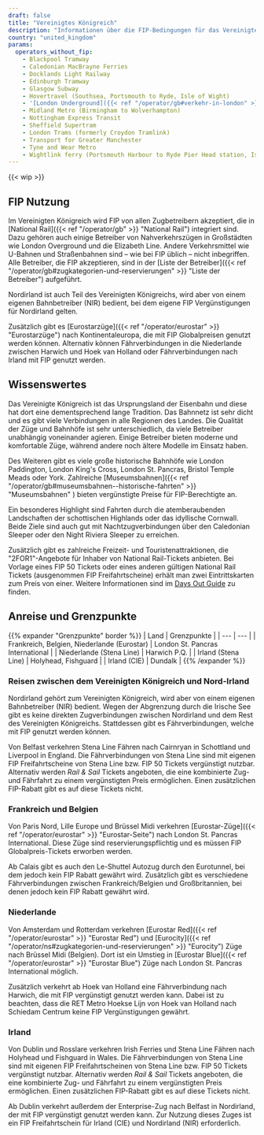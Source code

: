 ```yaml
---
draft: false
title: "Vereinigtes Königreich"
description: "Informationen über die FIP-Bedingungen für das Vereinigte Königreich und für welche Betreiber Vergünstigungen genutzt werden können."
country: "united_kingdom"
params:
  operators_without_fip:
    - Blackpool Tramway
    - Caledonian MacBrayne Ferries
    - Docklands Light Railway
    - Edinburgh Tramway
    - Glasgow Subway
    - Hovertravel (Southsea, Portsmouth to Ryde, Isle of Wight)
    - '[London Underground]({{< ref "/operator/gb#verkehr-in-london" >}} "London Underground")'
    - Midland Metro (Birmingham to Wolverhampton)
    - Nottingham Express Transit
    - Sheffield Supertram
    - London Trams (formerly Croydon Tramlink)
    - Transport for Greater Manchester
    - Tyne and Wear Metro
    - Wightlink ferry (Portsmouth Harbour to Ryde Pier Head station, Isle of Wight)
---
```


<!-- UK ist ein bisschen anders. Hier gibt es keine Zugkategorien, sondern ganz viele Betreiber, bei den man gucken muss, ob FIP dort gilt. Daher ist es hier wahrscheinlich sinnvoll auch andere Betreiber aufzuführen ohne FIP, auch wenn es oft Straßenbahnen und U-Bahnen sind. Für den User ist es sonst schwer zu unterscheiden warum auf der Elizabeth Line FIP gilt, auf anderen U-Bahn Linien aber beispielsweise nicht. -->

{{< wip >}}

## FIP Nutzung

Im Vereinigten Königreich wird FIP von allen Zugbetreibern akzeptiert, die in [National Rail]({{< ref "/operator/gb" >}} "National Rail") integriert sind. Dazu gehören auch einige Betreiber von Nahverkehrszügen in Großstädten wie London Overground und die Elizabeth Line. Andere Verkehrsmittel wie U-Bahnen und Straßenbahnen sind – wie bei FIP üblich – nicht inbegriffen. Alle Betreiber, die FIP akzeptieren, sind in der [Liste der Betreiber]({{< ref "/operator/gb#zugkategorien-und-reservierungen" >}} "Liste der Betreiber") aufgeführt.

Nordirland ist auch Teil des Vereinigten Königreichs, wird aber von einem eigenen Bahnbetreiber (NIR) bedient, bei dem eigene FIP Vergünstigungen für Nordirland gelten.

Zusätzlich gibt es [Eurostarzüge]({{< ref "/operator/eurostar" >}} "Eurostarzüge") nach Kontinentaleuropa, die mit FIP Globalpreisen genutzt werden können. Alternativ können Fährverbindungen in die Niederlande zwischen Harwich und Hoek van Holland oder Fährverbindungen nach Irland mit FIP genutzt werden.

## Wissenswertes

Das Vereinigte Königreich ist das Ursprungsland der Eisenbahn und diese hat dort eine dementsprechend lange Tradition. Das Bahnnetz ist sehr dicht und es gibt viele Verbindungen in alle Regionen des Landes. Die Qualität der Züge und Bahnhöfe ist sehr unterschiedlich, da viele Betreiber unabhängig voneinander agieren. Einige Betreiber bieten moderne und komfortable Züge, während andere noch ältere Modelle im Einsatz haben.

Des Weiteren gibt es viele große historische Bahnhöfe wie London Paddington, London King's Cross, London St. Pancras, Bristol Temple Meads oder York. Zahlreiche [Museumsbahnen]({{< ref "/operator/gb#museumsbahnen--historische-fahrten" >}} "Museumsbahnen" ) bieten vergünstigte Preise für FIP-Berechtigte an.

Ein besonderes Highlight sind Fahrten durch die atemberaubenden Landschaften der schottischen Highlands oder das idyllische Cornwall. Beide Ziele sind auch gut mit Nachtzugverbindungen über den Caledonian Sleeper oder den Night Riviera Sleeper zu erreichen.

Zusätzlich gibt es zahlreiche Freizeit- und Touristenattraktionen, die "2FOR1"-Angebote für Inhaber von National Rail-Tickets anbieten. Bei Vorlage eines FIP 50 Tickets oder eines anderen gültigen National Rail Tickets (ausgenommen FIP Freifahrtscheine) erhält man zwei Eintrittskarten zum Preis von einer. Weitere Informationen sind im [Days Out Guide](https://www.daysoutguide.co.uk/) zu finden.

## Anreise und Grenzpunkte

{{% expander "Grenzpunkte" border %}}
| Land | Grenzpunkte |
| --- | --- |
| Frankreich, Belgien, Niederlande (Eurostar) | London St. Pancras International |
| Niederlande (Stena Line) | Harwich P.Q. |
| Irland (Stena Line) | Holyhead, Fishguard |
| Irland (CIE) | Dundalk |
{{% /expander %}}

### Reisen zwischen dem Vereinigten Königreich und Nord-Irland

Nordirland gehört zum Vereinigten Königreich, wird aber von einem eigenen Bahnbetreiber (NIR) bedient. Wegen der Abgrenzung durch die Irische See gibt es keine direkten Zugverbindungen zwischen Nordirland und dem Rest des Vereinigten Königreichs. Stattdessen gibt es Fährverbindungen, welche mit FIP genutzt werden können.

Von Belfast verkehren Stena Line Fähren nach Cairnryan in Schottland und Liverpool in England. Die Fährverbindungen von Stena Line sind mit eigenen FIP Freifahrtscheine von Stena Line bzw. FIP 50 Tickets vergünstigt nutzbar. Alternativ werden _Rail & Sail_ Tickets angeboten, die eine kombinierte Zug- und Fährfahrt zu einem vergünstigten Preis ermöglichen. Einen zusätzlichen FIP-Rabatt gibt es auf diese Tickets nicht.

### Frankreich und Belgien

Von Paris Nord, Lille Europe und Brüssel Midi verkehren [Eurostar-Züge]({{< ref "/operator/eurostar" >}} "Eurostar-Seite") nach London St. Pancras International. Diese Züge sind reservierungspflichtig und es müssen FIP Globalpreis-Tickets erworben werden.

Ab Calais gibt es auch den Le-Shuttel Autozug durch den Eurotunnel, bei dem jedoch kein FIP Rabatt gewährt wird. Zusätzlich gibt es verschiedene Fährverbindungen zwischen Frankreich/Belgien und Großbritannien, bei denen jedoch kein FIP Rabatt gewährt wird.

### Niederlande

Von Amsterdam und Rotterdam verkehren [Eurostar Red]({{< ref "/operator/eurostar" >}} "Eurostar Red") und [Eurocity]({{< ref "/operator/ns#zugkategorien-und-reservierungen" >}} "Eurocity") Züge nach Brüssel Midi (Belgien). Dort ist ein Umstieg in [Eurostar Blue]({{< ref "/operator/eurostar" >}} "Eurostar Blue") Züge nach London St. Pancras International möglich.

Zusätzlich verkehrt ab Hoek van Holland eine Fährverbindung nach Harwich, die mit FIP vergünstigt genutzt werden kann. Dabei ist zu beachten, dass die RET Metro Hoekse Lijn von Hoek van Holland nach Schiedam Centrum keine FIP Vergünstigungen gewährt.

### Irland

Von Dublin und Rosslare verkehren Irish Ferries und Stena Line Fähren nach Holyhead und Fishguard in Wales. Die Fährverbindungen von Stena Line sind mit eigenen FIP Freifahrtscheinen von Stena Line bzw. FIP 50 Tickets vergünstigt nutzbar. Alternativ werden _Rail & Sail_ Tickets angeboten, die eine kombinierte Zug- und Fährfahrt zu einem vergünstigten Preis ermöglichen. Einen zusätzlichen FIP-Rabatt gibt es auf diese Tickets nicht.

Ab Dublin verkehrt außerdem der Enterprise-Zug nach Belfast in Nordirland, der mit FIP vergünstigt genutzt werden kann. Zur Nutzung dieses Zuges ist ein FIP Freifahrtschein für Irland (CIE) und Nordirland (NIR) erforderlich.
